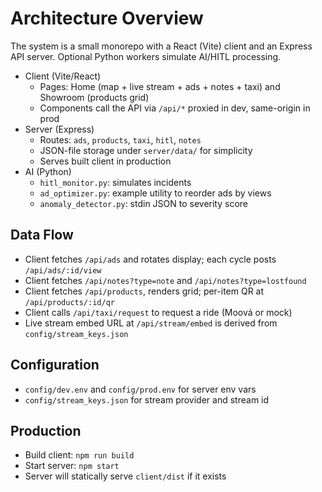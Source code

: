 # Architecture Overview

The system is a small monorepo with a React (Vite) client and an Express API server. Optional Python workers simulate AI/HITL processing.

- Client (Vite/React)
  - Pages: Home (map + live stream + ads + notes + taxi) and Showroom (products grid)
  - Components call the API via `/api/*` proxied in dev, same-origin in prod
- Server (Express)
  - Routes: `ads`, `products`, `taxi`, `hitl`, `notes`
  - JSON-file storage under `server/data/` for simplicity
  - Serves built client in production
- AI (Python)
  - `hitl_monitor.py`: simulates incidents
  - `ad_optimizer.py`: example utility to reorder ads by views
  - `anomaly_detector.py`: stdin JSON to severity score

## Data Flow
- Client fetches `/api/ads` and rotates display; each cycle posts `/api/ads/:id/view`
- Client fetches `/api/notes?type=note` and `/api/notes?type=lostfound`
- Client fetches `/api/products`, renders grid; per-item QR at `/api/products/:id/qr`
- Client calls `/api/taxi/request` to request a ride (Moová or mock)
- Live stream embed URL at `/api/stream/embed` is derived from `config/stream_keys.json`

## Configuration
- `config/dev.env` and `config/prod.env` for server env vars
- `config/stream_keys.json` for stream provider and stream id

## Production
- Build client: `npm run build`
- Start server: `npm start`
- Server will statically serve `client/dist` if it exists